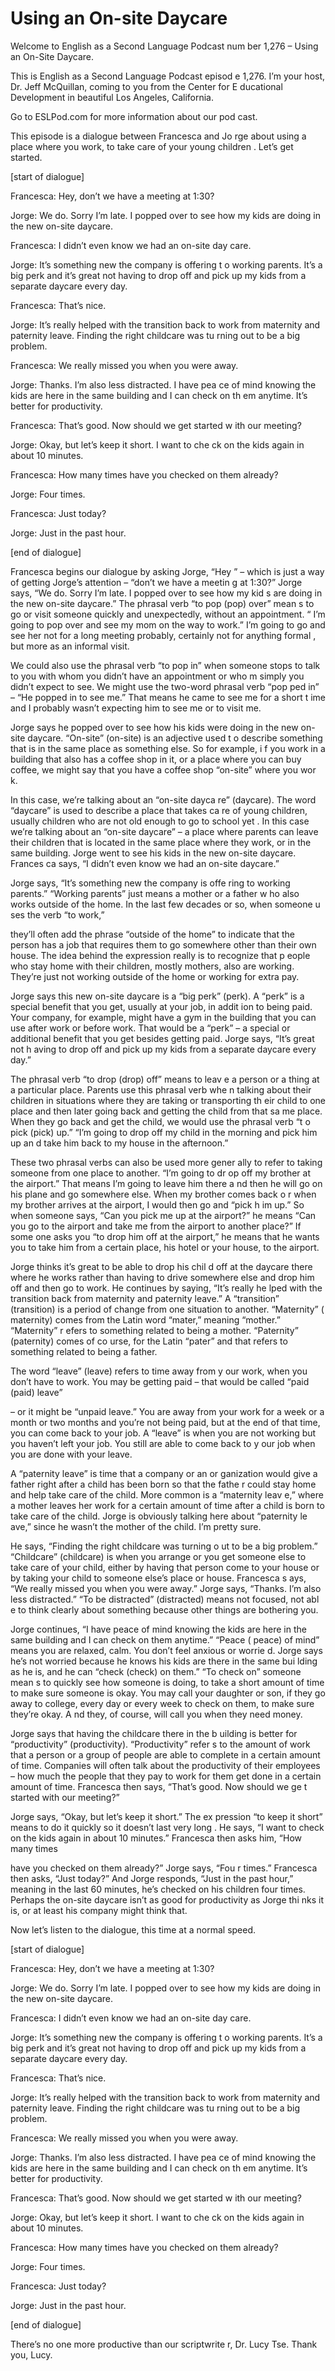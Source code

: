 # Using an On-site Daycare

Welcome to English as a Second Language Podcast num ber 1,276 – Using an On-Site Daycare.

This is English as a Second Language Podcast episod e 1,276. I’m your host, Dr. Jeff McQuillan, coming to you from the Center for E ducational Development in beautiful Los Angeles, California.

Go to ESLPod.com for more information about our pod cast.

This episode is a dialogue between Francesca and Jo rge about using a place where you work, to take care of your young children . Let’s get started.

[start of dialogue]

Francesca: Hey, don’t we have a meeting at 1:30?

Jorge: We do. Sorry I’m late. I popped over to see how my kids are doing in the new on-site daycare.

Francesca: I didn’t even know we had an on-site day care.

Jorge: It’s something new the company is offering t o working parents. It’s a big perk and it’s great not having to drop off and pick  up my kids from a separate daycare every day.

Francesca: That’s nice.

Jorge: It’s really helped with the transition back to work from maternity and paternity leave. Finding the right childcare was tu rning out to be a big problem.

Francesca: We really missed you when you were away.

Jorge: Thanks. I’m also less distracted. I have pea ce of mind knowing the kids are here in the same building and I can check on th em anytime. It’s better for productivity.

Francesca: That’s good. Now should we get started w ith our meeting?

Jorge: Okay, but let’s keep it short. I want to che ck on the kids again in about 10 minutes.

 Francesca: How many times have you checked on them already?

Jorge: Four times.

Francesca: Just today?

Jorge: Just in the past hour.

[end of dialogue]

Francesca begins our dialogue by asking Jorge, “Hey ” – which is just a way of getting Jorge’s attention – “don’t we have a meetin g at 1:30?” Jorge says, “We do. Sorry I’m late. I popped over to see how my kid s are doing in the new on-site daycare.” The phrasal verb “to pop (pop) over” mean s to go or visit someone quickly and unexpectedly, without an appointment. “ I’m going to pop over and see my mom on the way to work.” I’m going to go and  see her not for a long meeting probably, certainly not for anything formal , but more as an informal visit.

We could also use the phrasal verb “to pop in” when  someone stops to talk to you with whom you didn’t have an appointment or who m simply you didn’t expect to see. We might use the two-word phrasal verb “pop ped in” – “He popped in to see me.” That means he came to see me for a short t ime and I probably wasn’t expecting him to see me or to visit me.

Jorge says he popped over to see how his kids were doing in the new on-site daycare. “On-site” (on-site) is an adjective used t o describe something that is in the same place as something else. So for example, i f you work in a building that also has a coffee shop in it, or a place where you can buy coffee, we might say that you have a coffee shop “on-site” where you wor k.

In this case, we’re talking about an “on-site dayca re” (daycare). The word “daycare” is used to describe a place that takes ca re of young children, usually children who are not old enough to go to school yet . In this case we’re talking about an “on-site daycare” – a place where parents can leave their children that is located in the same place where they work, or in  the same building. Jorge went to see his kids in the new on-site daycare. Frances ca says, “I didn’t even know we had an on-site daycare.”

Jorge says, “It’s something new the company is offe ring to working parents.” “Working parents” just means a mother or a father w ho also works outside of the home. In the last few decades or so, when someone u ses the verb “to work,”

they’ll often add the phrase “outside of the home” to indicate that the person has a job that requires them to go somewhere other than  their own house. The idea behind the expression really is to recognize that p eople who stay home with their children, mostly mothers, also are working. They’re  just not working outside of the home or working for extra pay.

Jorge says this new on-site daycare is a “big perk”  (perk). A “perk” is a special benefit that you get, usually at your job, in addit ion to being paid. Your company, for example, might have a gym in the building that you can use after work or before work. That would be a “perk” – a special or additional benefit that you get besides getting paid. Jorge says, “It’s great not h aving to drop off and pick up my kids from a separate daycare every day.”

The phrasal verb “to drop (drop) off” means to leav e a person or a thing at a particular place. Parents use this phrasal verb whe n talking about their children in situations where they are taking or transporting th eir child to one place and then later going back and getting the child from that sa me place. When they go back and get the child, we would use the phrasal verb “t o pick (pick) up.” “I’m going to drop off my child in the morning and pick him up an d take him back to my house in the afternoon.”

These two phrasal verbs can also be used more gener ally to refer to taking someone from one place to another. “I’m going to dr op off my brother at the airport.” That means I’m going to leave him there a nd then he will go on his plane and go somewhere else. When my brother comes back o r when my brother arrives at the airport, I would then go and “pick h im up.” So when someone says, “Can you pick me up at the airport?” he means “Can you go to the airport and take me from the airport to another place?” If some one asks you “to drop him off at the airport,” he means that he wants you to take  him from a certain place, his hotel or your house, to the airport.

Jorge thinks it’s great to be able to drop his chil d off at the daycare there where he works rather than having to drive somewhere else  and drop him off and then go to work. He continues by saying, “It’s really he lped with the transition back from maternity and paternity leave.” A “transition”  (transition) is a period of change from one situation to another. “Maternity” ( maternity) comes from the Latin word “mater,” meaning “mother.” “Maternity” r efers to something related to being a mother. “Paternity” (paternity) comes of co urse, for the Latin “pater” and that refers to something related to being a father.

The word “leave” (leave) refers to time away from y our work, when you don’t have to work. You may be getting paid – that would be called “paid (paid) leave”

– or it might be “unpaid leave.” You are away from your work for a week or a month or two months and you’re not being paid, but at the end of that time, you can come back to your job. A “leave” is when you are not working but you haven’t left your job. You still are able to come back to y our job when you are done with your leave.

A “paternity leave” is time that a company or an or ganization would give a father right after a child has been born so that the fathe r could stay home and help take care of the child. More common is a “maternity leav e,” where a mother leaves her work for a certain amount of time after a child is born to take care of the child. Jorge is obviously talking here about “paternity le ave,” since he wasn’t the mother of the child. I’m pretty sure.

He says, “Finding the right childcare was turning o ut to be a big problem.” “Childcare” (childcare) is when you arrange or you get someone else to take care of your child, either by having that person come to  your house or by taking your child to someone else’s place or house. Francesca s ays, “We really missed you when you were away.” Jorge says, “Thanks. I’m also less distracted.” “To be distracted” (distracted) means not focused, not abl e to think clearly about something because other things are bothering you.

Jorge continues, “I have peace of mind knowing the kids are here in the same building and I can check on them anytime.” “Peace ( peace) of mind” means you are relaxed, calm. You don’t feel anxious or worrie d. Jorge says he’s not worried because he knows his kids are there in the same bui lding as he is, and he can “check (check) on them.” “To check on” someone mean s to quickly see how someone is doing, to take a short amount of time to  make sure someone is okay. You may call your daughter or son, if they go away to college, every day or every week to check on them, to make sure they’re okay. A nd they, of course, will call you when they need money.

Jorge says that having the childcare there in the b uilding is better for “productivity” (productivity). “Productivity” refer s to the amount of work that a person or a group of people are able to complete in  a certain amount of time. Companies will often talk about the productivity of  their employees – how much the people that they pay to work for them get done in a certain amount of time. Francesca then says, “That’s good. Now should we ge t started with our meeting?”

Jorge says, “Okay, but let’s keep it short.” The ex pression “to keep it short” means to do it quickly so it doesn’t last very long . He says, “I want to check on the kids again in about 10 minutes.” Francesca then  asks him, “How many times

have you checked on them already?” Jorge says, “Fou r times.” Francesca then asks, “Just today?” And Jorge responds, “Just in the past hour,” meaning in the last 60 minutes, he’s checked on his children four times. Perhaps the on-site daycare isn’t as good for productivity as Jorge thi nks it is, or at least his company might think that.

Now let’s listen to the dialogue, this time at a normal speed.

[start of dialogue]

Francesca: Hey, don’t we have a meeting at 1:30?

Jorge: We do. Sorry I’m late. I popped over to see how my kids are doing in the new on-site daycare.

Francesca: I didn’t even know we had an on-site day care.

Jorge: It’s something new the company is offering t o working parents. It’s a big perk and it’s great not having to drop off and pick  up my kids from a separate daycare every day.

Francesca: That’s nice.

Jorge: It’s really helped with the transition back to work from maternity and paternity leave. Finding the right childcare was tu rning out to be a big problem.

Francesca: We really missed you when you were away.

Jorge: Thanks. I’m also less distracted. I have pea ce of mind knowing the kids are here in the same building and I can check on th em anytime. It’s better for productivity.

Francesca: That’s good. Now should we get started w ith our meeting?

Jorge: Okay, but let’s keep it short. I want to che ck on the kids again in about 10 minutes.

Francesca: How many times have you checked on them already?

Jorge: Four times.

Francesca: Just today?

 Jorge: Just in the past hour.

[end of dialogue]

There’s no one more productive than our scriptwrite r, Dr. Lucy Tse. Thank you, Lucy.



